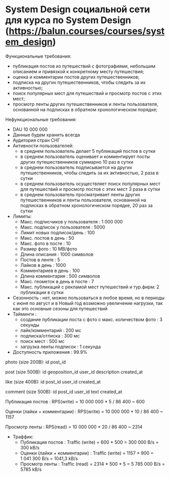 # System Design социальной сети для курса по System Design (https://balun.courses/courses/system_design)

Функциональные требования:
- публикация постов из путешествий с фотографиями, небольшим описанием и привязкой к конкретному месту путешествия;
- оценка и комментарии постов других путешественников;
- подписка на других путешественников, чтобы следить за их активностью;
- поиск популярных мест для путешествий и просмотр постов с этих мест;
- просмотр ленты других путешественников и ленты пользователя, основанной на подписках в обратном хронологическом порядке;

Нефункциональные требования:
- DAU 10 000 000
- Данные будем хранить всегда
- Аудитория стран СНГ
- Активности пользователей:
	- в среднем пользователь делает 5 публикаций постов в сутки
	- в среднем пользователь оценивает и комментирует посты других путешественников суммарно 10 раз в сутки
	- в среднем пользователь подписывается на других путешественников, чтобы следить за их активностью, 2 раза в сутки
	- в среднем пользователь осуществляет поиск популярных мест для путешествий и просмотр постов с этих мест 3 раза в сутки
	- в среднем пользователь просматривает ленты других путешественников и ленты пользователя, основанной на подписках в обратном хронологическом порядке, 20 раз за сутки
- Лимиты:
  - Макс. подписчиков у пользователя : 1 000 000
  - Макс. подписок у пользователя : 5000
  - Лимит новых подписок/день : 100
  - Макс. постов в день : 50
  - Макс. фото в посте : 10
  - Размер фото : 10 MB/фото
  - Длина описания : 1000 символов
  - Постов в ленте : 5
  - Лайков в день : 1000
  - Комментариев в день	: 100
  - Длина комментария : 500 символов
  - Макс. геометок в день в посте : 7
  - Макс. публикаций с рекламой мест путешествий и тур.фирм: 2 публикации в сутки
- Сезонность : нет, можно пользоваться в любое время, но в периоды с июня по август и в Новый год возможно увеличение нагрузки, так как это основные сезоны для путешествий
- Тайминги :
  - создание публикации поста с фото с макс. количеством фото : 3 секунды
  - лайк/комментарий : 200 мс
  - подписка/отписка : 300 мс
  - поиск мест : 500 мс
  - загрузка ленты подписок : 1 секунда
- Доступность приложения : 99.9% 


photo (size 200B):
id
post_id

post (size 500B):
id
geoposition_id
user_id
description
created_at

like (size 400B):
id
post_id
user_id
created_at

comment (size 500B):
id
post_id
user_id	
text
created_at

Публикация постов :
RPS(write) = 10 000 000 * 5 / 86 400 ~ 600 

Оценки (лайки + комментарии) :
RPS(write) = 10 000 000 * 10 / 86 400 ~ 1157

Просмотр ленты :
RPS(read) = 10 000 000 * 20 / 86 400 ~ 2314

- Траффик:
	- Публикация постов : Traffic (write) = 600 * 500 = 300 000 B/s = 300 kB/s
	- Оценки (лайки + комментарии) : Traffic (write) = 1157 * 900 = 1 041 300 B/s = 1041,3 kB/s
	- Просмотр ленты : Traffic (read) = 2314 * 500 * 5 = 5 785 000 B/s = 5785 kB/s